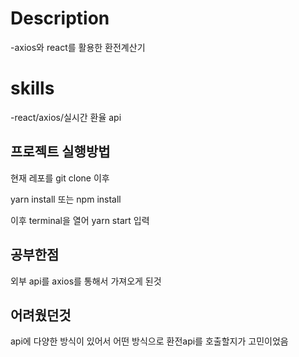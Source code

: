 # Description

-axios와 react를 활용한 환전계산기

# skills

-react/axios/실시간 환율 api

## 프로젝트 실행방법

현재 레포를 git clone
이후

yarn install 또는 npm install

이후
terminal을 열어 yarn start 입력

## 공부한점

외부 api를 axios를 통해서 가져오게 된것

## 어려웠던것

api에 다양한 방식이 있어서 어떤 방식으로 환전api를 호출할지가 고민이었음
